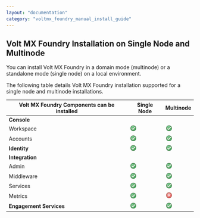 ```yaml
---
layout: "documentation"
category: "voltmx_foundry_manual_install_guide"
---
```

                             

Volt MX  Foundry Installation on Single Node and Multinode
--------------------------------------------------------

You can install Volt MX Foundry in a domain mode (multinode) or a standalone mode (single node) on a local environment.

The following table details Volt MX Foundry installation supported for a single node and multinode installations.

  
| Volt MX Foundry Components can be installed | Single Node | Multinode |
| --- | --- | --- |
| **Console** |   |   |
| Workspace | ![](Resources/Images/yes.png) | ![](Resources/Images/yes.png) |
| Accounts | ![](Resources/Images/yes.png) | ![](Resources/Images/yes.png) |
| **Identity** | ![](Resources/Images/yes.png) | ![](Resources/Images/yes.png) |
| **Integration** |   |   |
| Admin | ![](Resources/Images/yes.png) | ![](Resources/Images/yes.png) |
| Middleware | ![](Resources/Images/yes.png) | ![](Resources/Images/yes.png) |
| Services | ![](Resources/Images/yes.png) | ![](Resources/Images/yes.png) |
| Metrics | ![](Resources/Images/yes.png) | ![](Resources/Images/no.png) |
| **Engagement Services** | ![](Resources/Images/yes.png) | ![](Resources/Images/yes.png) |
